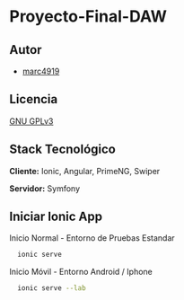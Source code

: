 # Proyecto-Final-DAW

## Autor

- [marc4919](https://github.com/marc4919)


## Licencia

[GNU GPLv3](https://choosealicense.com/licenses/gpl-3.0/#)


## Stack Tecnológico

**Cliente:** Ionic, Angular, PrimeNG, Swiper

**Servidor:** Symfony


## Iniciar Ionic App

Inicio Normal - Entorno de Pruebas Estandar

```bash
  ionic serve
```
Inicio Móvil - Entorno Android / Iphone

```bash
  ionic serve --lab
```
